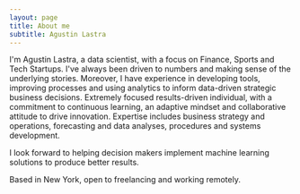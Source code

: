 ```yaml
---
layout: page
title: About me
subtitle: Agustin Lastra
---
```


I'm Agustin Lastra, a data scientist, with a focus on Finance, Sports and Tech Startups. I've always been driven to numbers and making sense of the underlying stories. Moreover, I have experience in developing tools, improving processes and using analytics to inform data-driven strategic business decisions. Extremely focused results-driven individual, with a commitment to continuous learning, an adaptive mindset and collaborative attitude to drive innovation. Expertise includes business strategy and operations, forecasting and data analyses, procedures and systems development.

I look forward to helping decision makers implement machine learning solutions to produce better results.

Based in New York, open to freelancing and working remotely.
